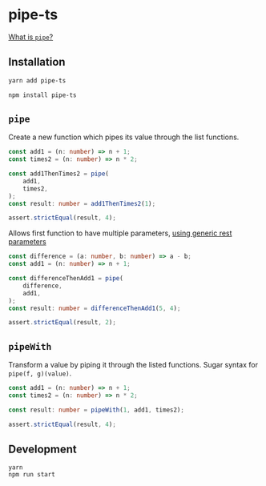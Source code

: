 # pipe-ts

[What is `pipe`?](https://dev.to/benlesh/a-simple-explanation-of-functional-pipe-in-javascript-2hbj)

## Installation

```sh
yarn add pipe-ts

npm install pipe-ts
```

## `pipe`

Create a new function which pipes its value through the list functions.

```ts
const add1 = (n: number) => n + 1;
const times2 = (n: number) => n * 2;

const add1ThenTimes2 = pipe(
    add1,
    times2,
);
const result: number = add1ThenTimes2(1);

assert.strictEqual(result, 4);
```

Allows first function to have multiple parameters, [using generic rest parameters](https://github.com/Microsoft/TypeScript/issues/29904#issuecomment-471334674)

```ts
const difference = (a: number, b: number) => a - b;
const add1 = (n: number) => n + 1;

const differenceThenAdd1 = pipe(
    difference,
    add1,
);
const result: number = differenceThenAdd1(5, 4);

assert.strictEqual(result, 2);
```

## `pipeWith`

Transform a value by piping it through the listed functions. Sugar syntax for `pipe(f, g)(value)`.

```ts
const add1 = (n: number) => n + 1;
const times2 = (n: number) => n * 2;

const result: number = pipeWith(1, add1, times2);

assert.strictEqual(result, 4);
```

## Development

```
yarn
npm run start
```
